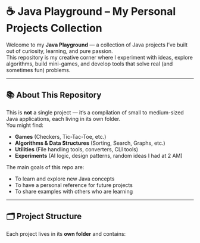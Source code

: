 # ☕ Java Playground – My Personal Projects Collection

Welcome to my **Java Playground** — a collection of Java projects I’ve built out of curiosity, learning, and pure passion.  
This repository is my creative corner where I experiment with ideas, explore algorithms, build mini-games, and develop tools that solve real (and sometimes fun) problems.

---

## 📚 About This Repository

This is **not** a single project — it’s a compilation of small to medium-sized Java applications, each living in its own folder.  
You might find:
- **Games** (Checkers, Tic-Tac-Toe, etc.)
- **Algorithms & Data Structures** (Sorting, Search, Graphs, etc.)
- **Utilities** (File handling tools, converters, CLI tools)
- **Experiments** (AI logic, design patterns, random ideas I had at 2 AM)

The main goals of this repo are:
- To learn and explore new Java concepts
- To have a personal reference for future projects
- To share examples with others who are learning

---

## 🗂 Project Structure

Each project lives in its **own folder** and contains:
